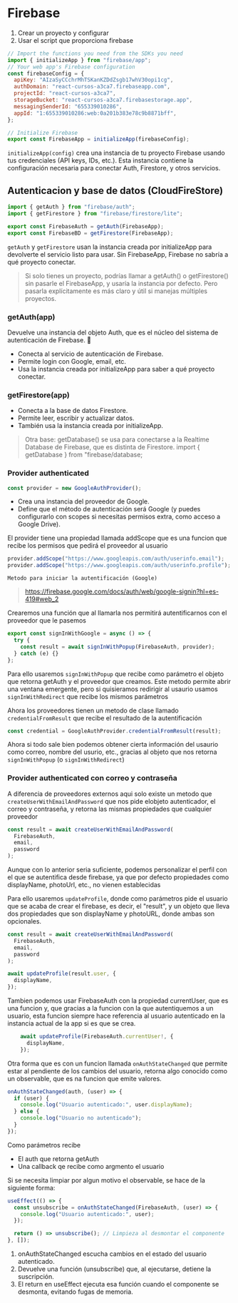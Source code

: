# Firebase

1.  Crear un proyecto y configurar
2.  Usar el script que proporciona firebase

```js
// Import the functions you need from the SDKs you need
import { initializeApp } from "firebase/app";
// Your web app's Firebase configuration
const firebaseConfig = {
  apiKey: "AIzaSyCCchrMhTSKanKZDdZsgb17whV30opi1cg",
  authDomain: "react-cursos-a3ca7.firebaseapp.com",
  projectId: "react-cursos-a3ca7",
  storageBucket: "react-cursos-a3ca7.firebasestorage.app",
  messagingSenderId: "655339010286",
  appId: "1:655339010286:web:0a201b383e78c9b8871bff",
};

// Initialize Firebase
export const FirebaseApp = initializeApp(firebaseConfig);
```

`initializeApp(config)` crea una instancia de tu proyecto Firebase usando tus credenciales (API keys, IDs, etc.).
Esta instancia contiene la configuración necesaria para conectar Auth, Firestore, y otros servicios.

## Autenticacion y base de datos (CloudFireStore)

```js
import { getAuth } from "firebase/auth";
import { getFirestore } from "firebase/firestore/lite";

export const FirebaseAuth = getAuth(FirebaseApp);
export const FirebaseBD = getFirestore(FirebaseApp);
```

`getAuth` y `getFirestore` usan la instancia creada por initializeApp para devolverte el servicio listo para usar. Sin FirebaseApp, Firebase no sabría a qué proyecto conectar.

> Si solo tienes un proyecto, podrías llamar a getAuth() o getFirestore() sin pasarle el FirebaseApp, y usaría la instancia por defecto. Pero pasarla explícitamente es más claro y útil si manejas múltiples proyectos.

### getAuth(app)

Devuelve una instancia del objeto Auth, que es el núcleo del sistema de autenticación de Firebase. 🔐

- Conecta al servicio de autenticación de Firebase.
- Permite login con Google, email, etc.
- Usa la instancia creada por initializeApp para saber a qué proyecto conectar.

### getFirestore(app)

- Conecta a la base de datos Firestore.
- Permite leer, escribir y actualizar datos.
- También usa la instancia creada por initializeApp.

> Otra base: getDatabase() se usa para conectarse a la Realtime Database de Firebase, que es distinta de Firestore.
> import { getDatabase } from "firebase/database;

### Provider authenticated

```js
const provider = new GoogleAuthProvider();
```

- Crea una instancia del proveedor de Google.
- Define que el método de autenticación será Google (y puedes configurarlo con scopes si necesitas permisos extra, como acceso a Google Drive).

El provider tiene una propiedad llamada addScope que es una funcion que recibe los permisos que pedirá el proveedor al usuario

```js
provider.addScope("https://www.googleapis.com/auth/userinfo.email");
provider.addScope("https://www.googleapis.com/auth/userinfo.profile");
```

`Metodo para iniciar la autentificación (Google)`

> https://firebase.google.com/docs/auth/web/google-signin?hl=es-419#web_2

Crearemos una función que al llamarla nos permitirá autentificarnos con el proveedor que le pasemos

```js
export const signInWithGoogle = async () => {
  try {
    const result = await signInWithPopup(FirebaseAuth, provider);
  } catch (e) {}
};
```

Para ello usaremos `signInWithPopup` que recibe como parámetro el objeto que retorna getAuth y el proveedor que creamos. Este metodo permite abrir una ventana emergente, pero si quisieramos redirigir al usaurio usamos `signInWithRedirect` que recibe los mismos parámetros

Ahora los proveedores tienen un metodo de clase llamado `credentialFromResult` que recibe el resultado de la autentificación

```js
const credential = GoogleAuthProvider.credentialFromResult(result);
```

Ahora si todo sale bien podemos obtener cierta información del usaurio como correo, nombre del usurio, etc., gracias al objeto que nos retorna `signInWithPopup` (o `signInWithRedirect`)

### Provider authenticated con correo y contraseña

A diferencia de proveedores externos aqui solo existe un metodo que `createUserWithEmailAndPassword` que nos pide elobjeto autenticador, el correo y contraseña, y retorna las mismas propiedades que cualquier proveedor

```js
const result = await createUserWithEmailAndPassword(
  FirebaseAuth,
  email,
  password
);
```

Aunque con lo anterior seria suficiente, podemos personalizar el perfil con el que se autentifica desde firebase, ya que por defecto propiedades como displayName, photoUrl, etc., no vienen establecidas

Para ello usaremos `updateProfile`, donde como parámetros pide el usuario que se acaba de crear el firebase, es decir, el "result", y un objeto que lleva dos propiedades que son displayName y photoURL, donde ambas son opcionales.

```js
const result = await createUserWithEmailAndPassword(
  FirebaseAuth,
  email,
  password
);

await updateProfile(result.user, {
  displayName,
});
```

Tambien podemos usar FirebaseAuth con la propiedad currentUser, que es una funcion y, que gracias a la funcion con la que autentiquemos a un usuario, esta funcion siempre hace referencia al usuario autenticado en la instancia actual de la app si es que se crea.

```js
    await updateProfile(FirebaseAuth.currentUser!, {
      displayName,
    });

```

Otra forma que es con un funcion llamada `onAuthStateChanged` que permite estar al pendiente de los cambios del usuario, retorna algo conocido como un observable, que es na funcion que emite valores.

```js
onAuthStateChanged(auth, (user) => {
  if (user) {
    console.log("Usuario autenticado:", user.displayName);
  } else {
    console.log("Usuario no autenticado");
  }
});
```

Como parámetros recibe

- El auth que retorna getAuth
- Una callback qe recibe como argmento el usuario

Si se necesita limpiar por algun motivo el observable, se hace de la siguiente forma:

```js
useEffect(() => {
  const unsubscribe = onAuthStateChanged(FirebaseAuth, (user) => {
    console.log("Usuario autenticado:", user);
  });

  return () => unsubscribe(); // Limpieza al desmontar el componente
}, []);
```

1. onAuthStateChanged escucha cambios en el estado del usuario autenticado.
1. Devuelve una función (unsubscribe) que, al ejecutarse, detiene la suscripción.
1. El return en useEffect ejecuta esa función cuando el componente se desmonta, evitando fugas de memoria.
